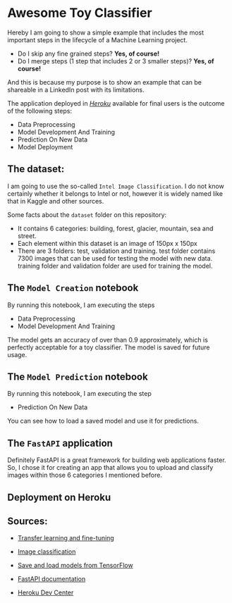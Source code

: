 # Awesome Toy Classifier

Hereby I am going to show a simple example that includes the most important steps in the lifecycle of a Machine Learning project. 

- Do I skip any fine grained steps? **Yes, of course!**
- Do I merge steps (1 step that includes 2 or 3 smaller steps)? **Yes, of course!** 

And this is because my purpose is to show an example that can be shareable in a LinkedIn post with its limitations.

The application deployed in *[Heroku](https://awesome-classifier.herokuapp.com/)* available for final users is the outcome of the following steps:

- Data Preprocessing
- Model Development And Training
- Prediction On New Data
- Model Deployment

## The dataset: 

I am going to use the so-called `Intel Image Classification`. I do not know certainly whether it belongs to Intel or not, however it is widely named like that in Kaggle and other sources.

Some facts about the `dataset` folder on this repository:

- It contains 6 categories: building, forest, glacier, mountain, sea and street.
- Each element within this dataset is an image of 150px x 150px
- There are 3 folders: test, validation and training. test folder contains 7300 images that can be used for testing the model with new data. training folder and validation folder are used for training the model.

## The `Model Creation` notebook

By running this notebook, I am executing the steps

- Data Preprocessing
- Model Development And Training

The model gets an accuracy of over than 0.9 approximately, which is perfectly acceptable for a toy classifier. The model is saved for future usage.

## The `Model Prediction` notebook

By running this notebook, I am executing the step

- Prediction On New Data

You can see how to load a saved model and use it for predictions.

## The `FastAPI` application

Definitely FastAPI is a great framework for building web applications faster. So, I chose it for creating an app that allows you to upload and classify images within those 6 categories I mentioned before. 

## Deployment on Heroku

## Sources:

- [Transfer learning and fine-tuning](https://www.tensorflow.org/tutorials/images/transfer_learning)

- [Image classification](https://www.tensorflow.org/tutorials/images/classification)

- [Save and load models from TensorFlow](https://www.tensorflow.org/tutorials/keras/save_and_load)

- [FastAPI documentation](https://fastapi.tiangolo.com)

- [Heroku Dev Center](https://devcenter.heroku.com)